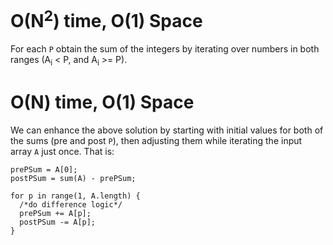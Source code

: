 # O(N<sup>2</sup>) time, O(1) Space

For each `P` obtain the sum of the integers by iterating over numbers in both ranges (A<sub>i</sub> < P, and A<sub>i</sub> >= P).

# O(N) time, O(1) Space

We can enhance the above solution by starting with initial values for both of the sums (pre and post `P`), then adjusting them while iterating the input array `A` just once.
That is:

```
prePSum = A[0];
postPSum = sum(A) - prePSum;

for p in range(1, A.length) {
  /*do difference logic*/
  prePSum += A[p];
  postPSum -= A[p];
}
```